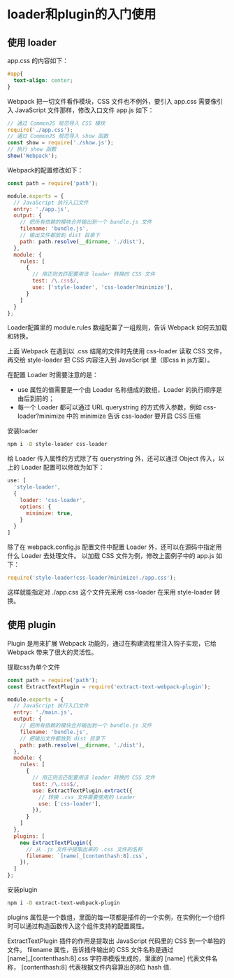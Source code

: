 # loader和plugin的入门使用

## 使用 loader

app.css 的内容如下：
```css
#app{
  text-align: center;
}
```

Webpack 把一切文件看作模块，CSS 文件也不例外，要引入 app.css 需要像引入 JavaScript 文件那样，修改入口文件 app.js 如下：
```js
// 通过 CommonJS 规范导入 CSS 模块
require('./app.css');
// 通过 CommonJS 规范导入 show 函数
const show = require('./show.js');
// 执行 show 函数
show('Webpack');
```

Webpack的配置修改如下：
```js
const path = require('path');

module.exports = {
  // JavaScript 执行入口文件
  entry: './app.js',
  output: {
    // 把所有依赖的模块合并输出到一个 bundle.js 文件
    filename: 'bundle.js',
    // 输出文件都放到 dist 目录下
    path: path.resolve(__dirname, './dist'),
  },
  module: {
    rules: [
      {
        // 用正则去匹配要用该 loader 转换的 CSS 文件
        test: /\.css$/,
        use: ['style-loader', 'css-loader?minimize'],
      }
    ]
  }
};
```

Loader配置里的 module.rules 数组配置了一组规则，告诉 Webpack 如何去加载和转换。

上面 Webpack 在遇到以 .css 结尾的文件时先使用 css-loader 读取 CSS 文件，再交给 style-loader 把 CSS 内容注入到 JavaScript 里（即css in js方案）。 

在配置 Loader 时需要注意的是：
- use 属性的值需要是一个由 Loader 名称组成的数组，Loader 的执行顺序是由后到前的；
- 每一个 Loader 都可以通过 URL querystring 的方式传入参数，例如 css-loader?minimize 中的 minimize 告诉 css-loader 要开启 CSS 压缩

安装loader
```bash
npm i -D style-loader css-loader
```


给 Loader 传入属性的方式除了有 querystring 外，还可以通过 Object 传入，以上的 Loader 配置可以修改为如下：
```js
use: [
  'style-loader', 
  {
    loader: 'css-loader',
    options: {
      minimize: true,
    }
  }
]
```

除了在 webpack.config.js 配置文件中配置 Loader 外，还可以在源码中指定用什么 Loader 去处理文件。 以加载 CSS 文件为例，修改上面例子中的 app.js 如下：
```js
require('style-loader!css-loader?minimize!./app.css');
```

这样就能指定对 ./app.css 这个文件先采用 css-loader 在采用 style-loader 转换。


## 使用 plugin


Plugin 是用来扩展 Webpack 功能的，通过在构建流程里注入钩子实现，它给 Webpack 带来了很大的灵活性。

提取css为单个文件

```js
const path = require('path');
const ExtractTextPlugin = require('extract-text-webpack-plugin');

module.exports = {
  // JavaScript 执行入口文件
  entry: './main.js',
  output: {
    // 把所有依赖的模块合并输出到一个 bundle.js 文件
    filename: 'bundle.js',
    // 把输出文件都放到 dist 目录下
    path: path.resolve(__dirname, './dist'),
  },
  module: {
    rules: [
      {
        // 用正则去匹配要用该 loader 转换的 CSS 文件
        test: /\.css$/,
        use: ExtractTextPlugin.extract({
          // 转换 .css 文件需要使用的 Loader
          use: ['css-loader'],
        }),
      }
    ]
  },
  plugins: [
    new ExtractTextPlugin({
      // 从 .js 文件中提取出来的 .css 文件的名称
      filename: `[name]_[contenthash:8].css`,
    }),
  ]
};
```

安装plugin
```bash
npm i -D extract-text-webpack-plugin
```

plugins 属性是一个数组，里面的每一项都是插件的一个实例，在实例化一个组件时可以通过构造函数传入这个组件支持的配置属性。

ExtractTextPlugin 插件的作用是提取出 JavaScript 代码里的 CSS 到一个单独的文件。 
filename 属性，告诉插件输出的 CSS 文件名称是通过 [name]_[contenthash:8].css 字符串模版生成的，里面的 [name] 代表文件名称， [contenthash:8] 代表根据文件内容算出的8位 hash 值. 

